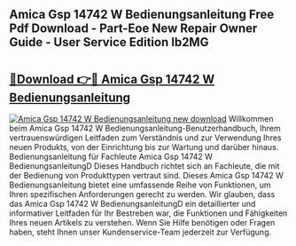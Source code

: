 ## Amica Gsp 14742 W Bedienungsanleitung Free Pdf Download - Part-Eoe New Repair Owner Guide - User Service Edition lb2MG

# <h2><a href="http://df3ax1u.blite.top/?on=Amica+Gsp+14742+W+Bedienungsanleitung">🔗Download 👉🔴 Amica Gsp 14742 W Bedienungsanleitung</a></h2>

[![Amica Gsp 14742 W Bedienungsanleitung new download](https://i.imgur.com/lujVjoI.png)](http://df3ax1u.blite.top/?on=Amica+Gsp+14742+W+Bedienungsanleitung)
Willkommen beim Amica Gsp 14742 W Bedienungsanleitung-Benutzerhandbuch, Ihrem vertrauenswürdigen Leitfaden zum Verständnis und zur Verwendung Ihres neuen Produkts, von der Einrichtung bis zur Wartung und darüber hinaus. Bedienungsanleitung für Fachleute Amica Gsp 14742 W BedienungsanleitungD Dieses Handbuch richtet sich an Fachleute, die mit der Bedienung von Produkttypen vertraut sind. Dieses Amica Gsp 14742 W Bedienungsanleitung bietet eine umfassende Reihe von Funktionen, um Ihren spezifischen Anforderungen gerecht zu werden. Wir glauben, dass das Amica Gsp 14742 W BedienungsanleitungD ein detaillierter und informativer Leitfaden für Ihr Bestreben war, die Funktionen und Fähigkeiten Ihres neuen Artikels zu verstehen. Wenn Sie Hilfe benötigen oder Fragen haben, steht Ihnen unser Kundenservice-Team jederzeit zur Verfügung.
